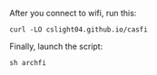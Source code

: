 
After you connect to wifi, run this:

    curl -LO cslight04.github.io/casfi

Finally, launch the script:

    sh archfi
